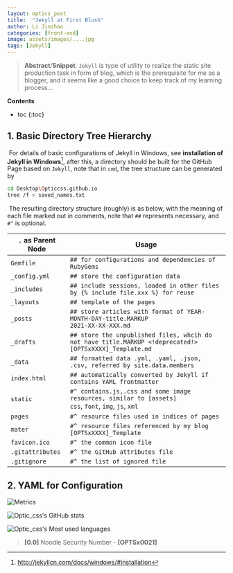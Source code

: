 ```yaml
---
layout: optics_post
title:  "Jekyll at First Blush"
author: Li Jinzhao
categories: [front-end]
image: assets/images/....jpg
tags: [Jekyll]
---
```


> **Abstract**/**Snippet**. `Jekyll` is type of utility to realize the static site production task in form of blog, which is the prerequisite for me as a blogger, and it seems like a good choice to keep track of my learning process...

**Contents**

* toc
{:toc}
## **1. Basic Directory Tree Hierarchy**

​	For details of  basic configurations of Jekyll in Windows, see **installation of Jekyll in Windows**[^1], after this, a directory should be built for the GitHub Page based on `Jekyll`, note that in `cmd`, the tree structure can be generated by

```bash
cd Desktop\Opticcss.github.io
tree /f > saved_names.txt
```

​	The resulting directory structure (roughly) is as below, with the meaning of each file marked out in comments, note that `##` represents necessary, and `#^` is optional.

| `.` **as Parent Node** | **Usage**                                                    |
| ---------------------- | ------------------------------------------------------------ |
| `Gemfile`              | `## for configurations and dependencies of RubyGems`         |
| `_config.yml`          | `## store the configuration data`                            |
| `_includes`            | `## include sessions, loaded in other files by {% include file.xxx %} for reuse` |
| `_layouts`             | `## template of the pages`                                   |
| `_posts`               | `## store articles with format of YEAR-MONTH-DAY-title.MARKUP`<br />`2021-XX-XX-XXX.md` |
| `_drafts`              | `## store the unpublished files, whcih do not have title.MARKUP <!deprecated!>`<br />`[OPTSxXXXX]_Template.md` |
| `_data`                | `## formatted data .yml, .yaml, .json, .csv, referred by site.data.members` |
| `index.html`           | `## automatically converted by Jekyll if contains YAML frontmatter` |
| `static`               | `#^ contains.js,.css and some image resources, similar to [assets]`<br />`css`, `font`, `img`, `js`, `xml` |
| `pages`                | `#^ resource files used in indices of pages`                 |
| `mater`                | `#^ resource files referenced by my blog`<br />`[OPTSxXXXX]_Template` |
| `favicon.ico`          | `#^ the common icon file`                                    |
| `.gitattributes`       | `#^ the GitHub attributes file`                              |
| `.gitignore`           | `#^ the list of ignored file`                                |





## 2. **YAML for Configuration**












































![Metrics](https://metrics.lecoq.io/Opticcss?template=classic&config.timezone=Asia%2FShanghai)

![Optic_css's GitHub stats](https://github-readme-stats.vercel.app/api?username=Opticcss&show_icons=true&theme=radical)

![Optic_css's Most used languages](https://github-readme-stats.vercel.app/api/top-langs/?username=Opticcss&layout=compact&hide_border=true&langs_count=10)



> <span id="jump0">**[0.0]**</span> Noodle Security Number - **[OPTSx0021]**

[^1]:http://jekyllcn.com/docs/windows/#installation
[^2]:https://pages.github.com/
[^3]:

